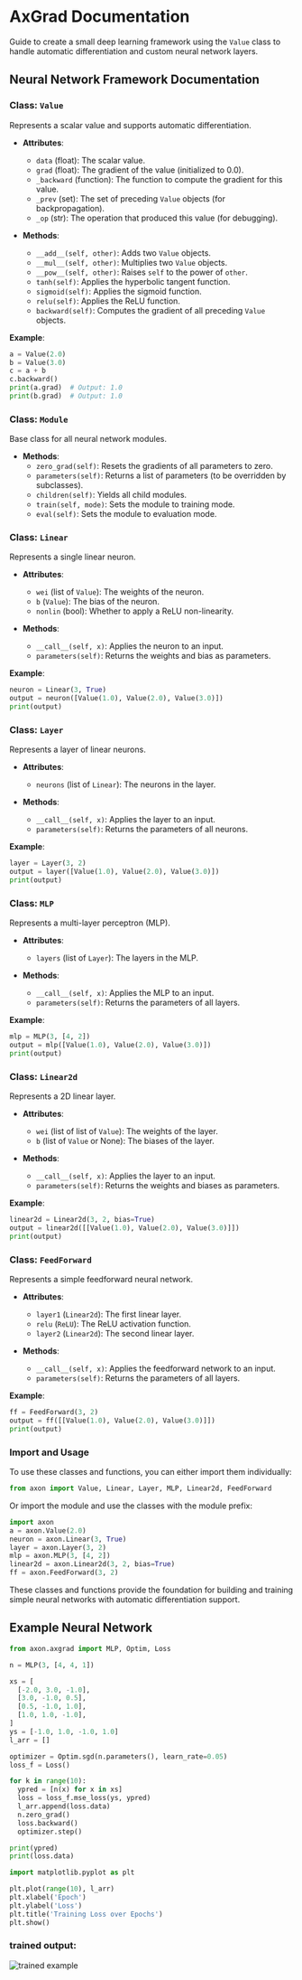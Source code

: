 # AxGrad Documentation

Guide to create a small deep learning framework using the `Value` class to handle automatic differentiation and custom neural network layers.

## Neural Network Framework Documentation

### Class: `Value`

Represents a scalar value and supports automatic differentiation.

- **Attributes**:
  - `data` (float): The scalar value.
  - `grad` (float): The gradient of the value (initialized to 0.0).
  - `_backward` (function): The function to compute the gradient for this value.
  - `_prev` (set): The set of preceding `Value` objects (for backpropagation).
  - `_op` (str): The operation that produced this value (for debugging).

- **Methods**:
  - `__add__(self, other)`: Adds two `Value` objects.
  - `__mul__(self, other)`: Multiplies two `Value` objects.
  - `__pow__(self, other)`: Raises `self` to the power of `other`.
  - `tanh(self)`: Applies the hyperbolic tangent function.
  - `sigmoid(self)`: Applies the sigmoid function.
  - `relu(self)`: Applies the ReLU function.
  - `backward(self)`: Computes the gradient of all preceding `Value` objects.

**Example**:
```python
a = Value(2.0)
b = Value(3.0)
c = a + b
c.backward()
print(a.grad)  # Output: 1.0
print(b.grad)  # Output: 1.0
```

### Class: `Module`

Base class for all neural network modules.

- **Methods**:
  - `zero_grad(self)`: Resets the gradients of all parameters to zero.
  - `parameters(self)`: Returns a list of parameters (to be overridden by subclasses).
  - `children(self)`: Yields all child modules.
  - `train(self, mode)`: Sets the module to training mode.
  - `eval(self)`: Sets the module to evaluation mode.

### Class: `Linear`

Represents a single linear neuron.

- **Attributes**:
  - `wei` (list of `Value`): The weights of the neuron.
  - `b` (`Value`): The bias of the neuron.
  - `nonlin` (bool): Whether to apply a ReLU non-linearity.

- **Methods**:
  - `__call__(self, x)`: Applies the neuron to an input.
  - `parameters(self)`: Returns the weights and bias as parameters.
  
**Example**:
```python
neuron = Linear(3, True)
output = neuron([Value(1.0), Value(2.0), Value(3.0)])
print(output)
```

### Class: `Layer`

Represents a layer of linear neurons.

- **Attributes**:
  - `neurons` (list of `Linear`): The neurons in the layer.

- **Methods**:
  - `__call__(self, x)`: Applies the layer to an input.
  - `parameters(self)`: Returns the parameters of all neurons.
  
**Example**:
```python
layer = Layer(3, 2)
output = layer([Value(1.0), Value(2.0), Value(3.0)])
print(output)
```

### Class: `MLP`

Represents a multi-layer perceptron (MLP).

- **Attributes**:
  - `layers` (list of `Layer`): The layers in the MLP.

- **Methods**:
  - `__call__(self, x)`: Applies the MLP to an input.
  - `parameters(self)`: Returns the parameters of all layers.
  
**Example**:
```python
mlp = MLP(3, [4, 2])
output = mlp([Value(1.0), Value(2.0), Value(3.0)])
print(output)
```

### Class: `Linear2d`

Represents a 2D linear layer.

- **Attributes**:
  - `wei` (list of list of `Value`): The weights of the layer.
  - `b` (list of `Value` or None): The biases of the layer.

- **Methods**:
  - `__call__(self, x)`: Applies the layer to an input.
  - `parameters(self)`: Returns the weights and biases as parameters.
  
**Example**:
```python
linear2d = Linear2d(3, 2, bias=True)
output = linear2d([[Value(1.0), Value(2.0), Value(3.0)]])
print(output)
```

### Class: `FeedForward`

Represents a simple feedforward neural network.

- **Attributes**:
  - `layer1` (`Linear2d`): The first linear layer.
  - `relu` (`ReLU`): The ReLU activation function.
  - `layer2` (`Linear2d`): The second linear layer.

- **Methods**:
  - `__call__(self, x)`: Applies the feedforward network to an input.
  - `parameters(self)`: Returns the parameters of all layers.
  
**Example**:
```python
ff = FeedForward(3, 2)
output = ff([[Value(1.0), Value(2.0), Value(3.0)]])
print(output)
```

### Import and Usage

To use these classes and functions, you can either import them individually:

```python
from axon import Value, Linear, Layer, MLP, Linear2d, FeedForward
```

Or import the module and use the classes with the module prefix:

```python
import axon
a = axon.Value(2.0)
neuron = axon.Linear(3, True)
layer = axon.Layer(3, 2)
mlp = axon.MLP(3, [4, 2])
linear2d = axon.Linear2d(3, 2, bias=True)
ff = axon.FeedForward(3, 2)
```

These classes and functions provide the foundation for building and training simple neural networks with automatic differentiation support.

## Example Neural Network

```python
from axon.axgrad import MLP, Optim, Loss

n = MLP(3, [4, 4, 1])

xs = [
  [-2.0, 3.0, -1.0],
  [3.0, -1.0, 0.5],
  [0.5, -1.0, 1.0],
  [1.0, 1.0, -1.0],
]
ys = [-1.0, 1.0, -1.0, 1.0]
l_arr = []

optimizer = Optim.sgd(n.parameters(), learn_rate=0.05)
loss_f = Loss()

for k in range(10):
  ypred = [n(x) for x in xs]
  loss = loss_f.mse_loss(ys, ypred)
  l_arr.append(loss.data)
  n.zero_grad()
  loss.backward()
  optimizer.step()

print(ypred)
print(loss.data)

import matplotlib.pyplot as plt

plt.plot(range(10), l_arr)
plt.xlabel('Epoch')
plt.ylabel('Loss')
plt.title('Training Loss over Epochs')
plt.show()
```

### trained output:
![trained example](https://github.com/shivendrra/axgrad/blob/main/docs/example_net.png)
